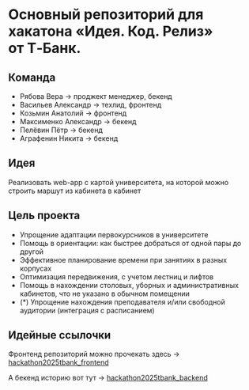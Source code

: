 # Основный репозиторий для хакатона «Идея. Код. Релиз» от&nbsp;Т‑Банк.
## Команда
- Рябова Вера -> проджект менеджер, бекенд
- Васильев Александр -> техлид, фронтенд
- Козьмин Анатолий -> фронтенд
- Максименко Александр -> бекенд
- Пелёвин Пётр -> бекенд
- Аграфенин Никита -> бекенд

## Идея
Реализовать web-app с картой университета, на которой можно строить маршут из кабинета в кабинет

## Цель проекта
- Упрощение адаптации первокурсников в университете
- Помощь в ориентации: как быстрее добраться от одной пары до другой
- Эффективное планирование времени при занятиях в разных корпусах
- Оптимизация передвижения, с учетом лестниц и лифтов
- Помощь в нахождении столовых, уборных и административных кабинетов, что не указано в обычном помещении
- (*) Упрощение нахождения преподавателя и/или свободной аудитории (интеграция с расписанием)

## Идейные ссылочки
Фронтенд репозиторий можно прочекать здесь -> <a href="https://github.com/Wyndace/hackathon2025tbank_frontend/">hackathon2025tbank_frontend</a>

А бекенд историю вот тут -> <a href="https://github.com/Wyndace/hackathon2025tbank_backend/">hackathon2025tbank_backend</a>
